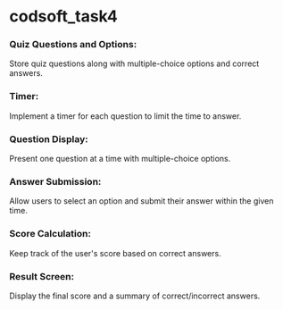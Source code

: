 # codsoft_task4

### Quiz Questions and Options: 
Store quiz questions along with multiple-choice options and correct answers.

### Timer: 
Implement a timer for each question to limit the time to answer.

### Question Display:
Present one question at a time with multiple-choice options.

### Answer Submission: 
Allow users to select an option and submit their answer within the given time.

### Score Calculation: 
Keep track of the user's score based on correct answers.

### Result Screen: 
Display the final score and a summary of correct/incorrect answers.
